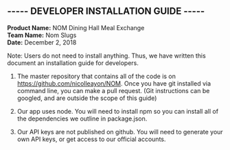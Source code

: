 ## ----- DEVELOPER INSTALLATION GUIDE -----
**Product Name:** NOM Dining Hall Meal Exchange  
**Team Name:** Nom Slugs  
**Date:** December 2, 2018  

Note: Users do not need to install anything. Thus, we have written this document an installation guide for developers.

1. The master repository that contains all of the code is on https://github.com/nicolleayon/NOM. Once you have git installed via command line, you can make a pull request. (Git instructions can be googled, and are outside the scope of this guide)

2. Our app uses node. You will need to install npm so you can install all of the dependencies we outline in package.json.

3. Our API keys are not published on github. You will need to generate your own API keys, or get access to our official accounts. 

